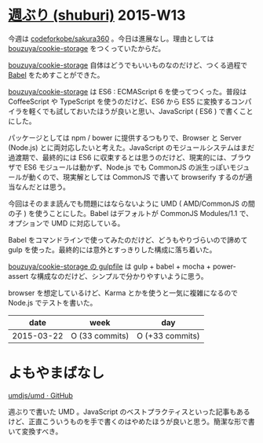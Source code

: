 # [週ぶり (shuburi)][shuburi] 2015-W13

今週は [codeforkobe/sakura360][] 。今日は進展なし。理由としては [bouzuya/cookie-storage][] をつくっていたからだ。

[bouzuya/cookie-storage][] 自体はどうでもいいものなのだけど、つくる過程で [Babel](https://babeljs.io/) をためすことができた。

[bouzuya/cookie-storage][] は ES6 : ECMAScript 6 を使ってつくった。普段は CoffeeScript や TypeScript を使うのだけど、ES6 から ES5 に変換するコンパイラを軽くでも試しておいたほうが良いと思い、JavaScript ( ES6 ) で書くことにした。

パッケージとしては npm / bower に提供するつもりで、Browser と Server (Node.js) とに両対応したいと考えた。JavaScript のモジュールシステムはまだ過渡期で、最終的には ES6 に収束するとは思うのだけど、現実的には、ブラウザで ES6 モジュールは動かず、Node.js でも CommonJS の派生っぽいモジュールが動くので、現実解としては CommonJS で書いて browserify するのが適当なんだとは思う。

今回はそのまま読んでも問題にはならないように UMD ( AMD/CommonJS の間の子 ) を使うことにした。Babel はデフォルトが CommonJS Modules/1.1 で、オプションで UMD に対応している。

Babel をコマンドラインで使ってみたのだけど、どうもやりづらいので諦めて gulp を使った。最終的には意外とすっきりした構成に落ち着いた。

[bouzuya/cookie-storage の gulpfile](https://github.com/bouzuya/cookie-storage/blob/1.0.1/gulpfile.coffee) は gulp + babel + mocha + power-assert な構成なのだけど、シンプルで分かりやすいように思う。

browser を想定しているけど、Karma とかを使うと一気に複雑になるので Node.js でテストを書いた。

date       | week           | day
-----------|----------------|-----------------
2015-03-22 | O (33 commits) | O (+33 commits)

# よもやまばなし

[umdjs/umd · GitHub](https://github.com/umdjs/umd)

週ぶりで書いた UMD 。JavaScript のベストプラクティスといった記事もあるけど、正直こういうものを手で書くのはやめたほうが良いと思う。簡潔な形で書いて変換すべき。

[shuburi]: http://shuburi.org
[bouzuya/cookie-storage]: https://github.com/bouzuya/cookie-storage
[codeforkobe/sakura360]: https://github.com/codeforkobe/sakura360

